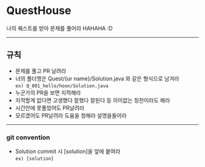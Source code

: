 # QuestHouse
나의 퀘스트를 받아 문제를 풀어라 HAHAHA :D

---
## 규칙
- 문제를 풀고 PR 날려라
- 너의 폴더명은 Quest/{ur name}/Solution.java 와 같은 형식으로 남겨라 </br>
	`ex) Q_001_hello/hoon/Solution.java`
- 누군가의 PR을 보면 지적해라
- 지적할게 없다면 고생했다 잘했다 잘된다 등 의미없는 칭찬이라도 해라
- 시간안에 못풀었어도 PR날려라
- 모르겠어도 PR날려라 도움을 청해라 설명을들어라

---
### git convention
- Solution commit 시 [solution]을 앞에 붙여라 </br>
  	`ex) [solution]`
